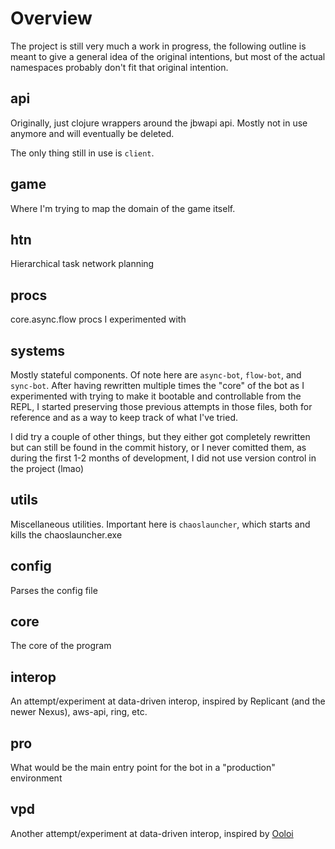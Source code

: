 # Overview

The project is still very much a work in progress, the following outline is meant to give a general idea of the original intentions, but most of the actual namespaces probably don't fit that original intention.

## api

Originally, just clojure wrappers around the jbwapi api. Mostly not in use anymore and will eventually be deleted.

The only thing still in use is `client`.

## game

Where I'm trying to map the domain of the game itself.

## htn

Hierarchical task network planning

## procs

core.async.flow procs I experimented with

## systems

Mostly stateful components. Of note here are `async-bot`, `flow-bot`, and `sync-bot`. After having rewritten multiple times the "core" of the bot as I experimented with trying to make it bootable and controllable from the REPL, I started preserving those previous attempts in those files, both for reference and as a way to keep track of what I've tried.

I did try a couple of other things, but they either got completely rewritten but can still be found in the commit history, or I never comitted them, as during the first 1-2 months of development, I did not use version control in the project (lmao)

## utils

Miscellaneous utilities. Important here is `chaoslauncher`, which starts and kills the chaoslauncher.exe

## config

Parses the config file

## core

The core of the program

## interop

An attempt/experiment at data-driven interop, inspired by Replicant (and the newer Nexus), aws-api, ring, etc.

## pro

What would be the main entry point for the bot in a "production" environment

## vpd

Another attempt/experiment at data-driven interop, inspired by [Ooloi](https://github.com/PeterBengtson/Ooloi-docs)

